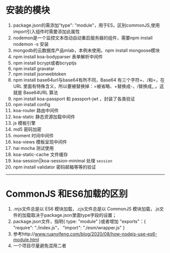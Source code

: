 # 安装的模块
1. package.json的需添加"type": "module"，用于ES，区别commonJS,使用import引入组件时需要添加此属性
2. nodemon是一个监控文本改动自动重启服务器的组件，需要npm install nodemon -s 安装
3. mongodb的云数据库产品mlab，本例未使用。npm  install mongoose模块
4. npm install koa-bodyparser 表单解析中间件
5. npm install bcrypt或者bcryptjs
6. npm install gravatar
7. npm install jsonwebtoken
8. npm install base64url与base64有所不同，Base64 有三个字符+、/和=，在 URL 里面有特殊含义，所以要被替换掉：=被省略、+替换成-，/替换成_ 。这就是 Base64URL 算法
9. npm install koa-passport 和  passport-jwt ，封装了各类验证
10. npm install config
11. koa-router 路由中间件
12. koa-static 静态资源加载中间件
13. js 模板引擎
14. md5 密码加密
15. moment 时间中间件
16. koa-views 模板呈现中间件
17. hai mocha 测试使用
18. koa-static-cache 文件缓存
19. koa-session||koa-session-minimal 处理 `session`
20. npm install validator 密码邮箱等等的验证

----
# CommonJS 和ES6加载的区别
1. .mjs文件总是以 ES6 模块加载，.cjs文件总是以 CommonJS 模块加载，.js文件的加载取决于package.json里面type字段的设置；
2. package.json文件，指明{ type: "module" }或者增加 "exports"：{ 
    "require": "./index.js"，
    "import": "./esm/wrapper.js" 
}
3. 参考http://www.ruanyifeng.com/blog/2020/08/how-nodejs-use-es6-module.html
4. 一个项目尽量避免混用二者
